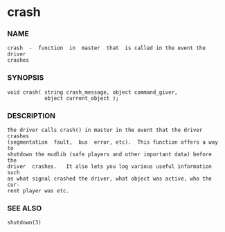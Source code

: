 # crash

### NAME

    crash  -  function  in  master  that  is called in the event the driver
    crashes

### SYNOPSIS

    void crash( string crash_message, object command_giver,
                object current_object );

### DESCRIPTION

    The driver calls crash() in master in the event that the driver crashes
    (segmentation  fault,  bus  error, etc).  This function offers a way to
    shutdown the mudlib (safe players and other important data) before  the
    driver  crashes.   It also lets you log various useful information such
    as what signal crashed the driver, what object was active, who the cur‐
    rent player was etc.

### SEE ALSO

    shutdown(3)

